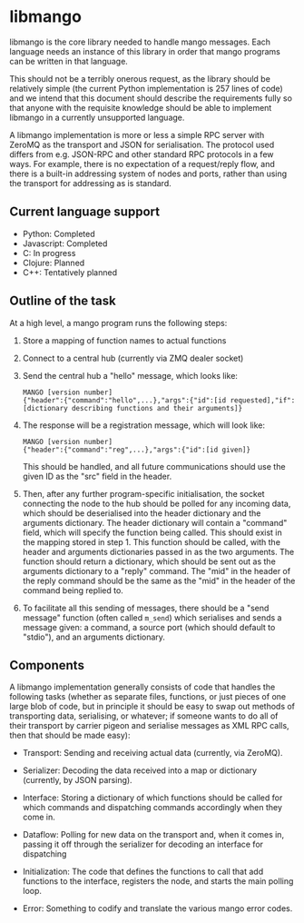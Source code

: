 # libmango

libmango is the core library needed to handle mango messages.  Each
language needs an instance of this library in order that mango
programs can be written in that language.

This should not be a terribly onerous request, as the library should
be relatively simple (the current Python implementation is 257 lines
of code) and we intend that this document should describe the
requirements fully so that anyone with the requisite knowledge should
be able to implement libmango in a currently unsupported language.

A libmango implementation is more or less a simple RPC server with
ZeroMQ as the transport and JSON for serialisation.  The protocol used
differs from e.g. JSON-RPC and other standard RPC protocols in a few
ways.  For example, there is no expectation of a request/reply flow,
and there is a built-in addressing system of nodes and ports, rather
than using the transport for addressing as is standard.

## Current language support

* Python: Completed
* Javascript: Completed
* C: In progress
* Clojure: Planned
* C++: Tentatively planned

## Outline of the task

At a high level, a mango program runs the following steps:

1. Store a mapping of function names to actual functions

2. Connect to a central hub (currently via ZMQ dealer socket)

3. Send the central hub a "hello" message, which looks like:

   ```
   MANGO [version number]
   {"header":{"command":"hello",...},"args":{"id":[id requested],"if":[dictionary describing functions and their arguments]}
   ```

4. The response will be a registration message, which will look like:

   ```
   MANGO [version number]
   {"header":{"command":"reg",...},"args":{"id":[id given]}
   ```

   This should be handled, and all future communications should use
   the given ID as the "src" field in the header.

5. Then, after any further program-specific initialisation, the socket
   connecting the node to the hub should be polled for any incoming
   data, which should be deserialised into the header dictionary and
   the arguments dictionary.  The header dictionary will contain a
   "command" field, which will specify the function being called.
   This should exist in the mapping stored in step 1.  This function
   should be called, with the header and arguments dictionaries passed
   in as the two arguments.  The function should return a dictionary,
   which should be sent out as the arguments dictionary to a "reply"
   command.  The "mid" in the header of the reply command should be
   the same as the "mid" in the header of the command being replied
   to.

6. To facilitate all this sending of messages, there should be a "send
   message" function (often called `m_send`) which serialises and
   sends a message given: a command, a source port (which should
   default to "stdio"), and an arguments dictionary.

## Components

A libmango implementation generally consists of code that handles the
following tasks (whether as separate files, functions, or just pieces
of one large blob of code, but in principle it should be easy to swap
out methods of transporting data, serialising, or whatever; if someone
wants to do all of their transport by carrier pigeon and serialise
messages as XML RPC calls, then that should be made easy):

* Transport: Sending and receiving actual data (currently, via
  ZeroMQ).

* Serializer: Decoding the data received into a map or dictionary
  (currently, by JSON parsing).

* Interface: Storing a dictionary of which functions should be called
  for which commands and dispatching commands accordingly when they
  come in.

* Dataflow: Polling for new data on the transport and, when it comes
  in, passing it off through the serializer for decoding an interface
  for dispatching

* Initialization: The code that defines the functions to call that add
  functions to the interface, registers the node, and starts the main
  polling loop.

* Error: Something to codify and translate the various mango error
  codes.
